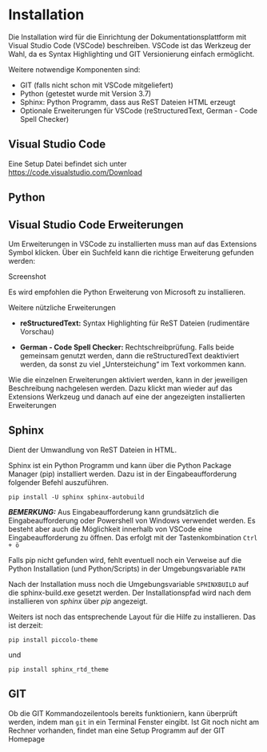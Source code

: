 # Installation

Die Installation wird für die Einrichtung der Dokumentationsplattform mit Visual Studio Code (VSCode) beschreiben. VSCode ist das Werkzeug der Wahl, da es Syntax Highlighting und GIT Versionierung einfach ermöglicht.

Weitere notwendige Komponenten sind:

-   GIT (falls nicht schon mit VSCode mitgeliefert)
-   Python (getestet wurde mit Version 3.7)
-   Sphinx: Python Programm, dass aus ReST Dateien HTML erzeugt
-   Optionale Erweiterungen für VSCode (reStructuredText, German - Code Spell Checker)

## Visual Studio Code

Eine Setup Datei befindet sich unter https://code.visualstudio.com/Download

## Python

## Visual Studio Code Erweiterungen

Um Erweiterungen in VSCode zu installierten muss man auf das Extensions Symbol klicken. Über ein Suchfeld kann die richtige Erweiterung gefunden werden:

Screenshot

Es wird empfohlen die Python Erweiterung von Microsoft zu installieren.

Weitere nützliche Erweiterungen

-   **reStructuredText:** Syntax Highlighting für ReST Dateien (rudimentäre Vorschau)

-   **German - Code Spell Checker:** Rechtschreibprüfung. Falls beide gemeinsam genutzt werden, dann die reStructuredText deaktiviert werden, da sonst zu viel „Untersteichung“ im Text vorkommen kann.

Wie die einzelnen Erweiterungen aktiviert werden, kann in der jeweiligen Beschreibung nachgelesen werden. Dazu klickt man wieder auf das Extensions Werkzeug und danach auf eine der angezeigten installierten Erweiterungen

## Sphinx

Dient der Umwandlung von ReST Dateien in HTML.

Sphinx ist ein Python Programm und kann über die Python Package Manager (pip) installiert werden. Dazu ist in der Eingabeaufforderung folgender Befehl auszuführen.

```
pip install -U sphinx sphinx-autobuild
```

**_BEMERKUNG:_** Aus Eingabeaufforderung kann grundsätzlich die Eingabeaufforderung oder Powershell von Windows verwendet werden. Es besteht aber auch die Möglichkeit innerhalb von VSCode eine Eingabeaufforderung zu öffnen. Das erfolgt mit der Tastenkombination `Ctrl + ö`

Falls pip nicht gefunden wird, fehlt eventuell noch ein Verweise auf die Python Installation (und Python/Scripts) in der Umgebungsvariable `PATH`

Nach der Installation muss noch die Umgebungsvariable ``SPHINXBUILD`` auf die sphinx-build.exe gesetzt werden.
Der Installationspfad wird nach dem installieren von *sphinx* über *pip* angezeigt.

Weiters ist noch das entsprechende Layout für die Hilfe zu installieren. Das ist derzeit:

```
pip install piccolo-theme
```
und 
```
pip install sphinx_rtd_theme
```

## GIT

Ob die GIT Kommandozeilentools bereits funktioniern, kann überprüft werden, indem man `git` in ein Terminal Fenster eingibt. Ist Git noch nicht am Rechner vorhanden, findet man eine Setup Programm
auf der GIT Homepage


